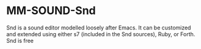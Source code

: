 MM-SOUND-Snd
============

Snd is a sound editor modelled loosely after Emacs. It can be customized and extended using either s7 (included in the Snd sources), Ruby, or Forth. Snd is free

